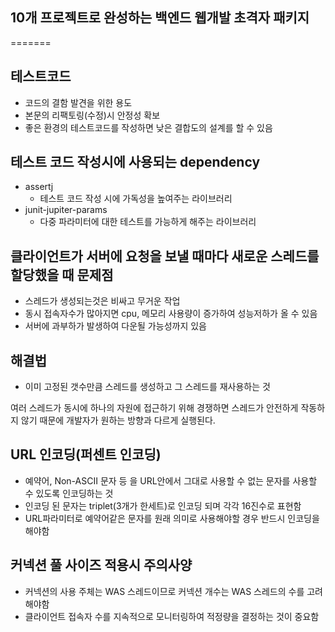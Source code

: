 ## 10개 프로젝트로 완성하는 백엔드 웹개발 초격자 패키지
=======
## 테스트코드
 - 코드의 결함 발견을 위한 용도
 - 본문의 리팩토링(수정)시 안정성 확보
 - 좋은 환경의 테스트코드를 작성하면 낮은 결합도의 설계를 할 수 있음

## 테스트 코드 작성시에 사용되는 dependency
- assertj
  - 테스트 코드 작성 시에 가독성을 높여주는 라이브러리
- junit-jupiter-params
  - 다중 파라미터에 대한 테스트를 가능하게 해주는 라이브러리
  

## 클라이언트가 서버에 요청을 보낼 때마다 새로운 스레드를 할당했을 때 문제점
- 스레드가 생성되는것은 비싸고 무거운 작업
- 동시 접속자수가 많아지면 cpu, 메모리 사용량이 증가하여 성능저하가 올 수 있음
- 서버에 과부하가 발생하여 다운될 가능성까지 있음

## 해결법
- 이미 고정된 갯수만큼 스레드를 생성하고 그 스레드를 재사용하는 것

여러 스레드가 동시에 하나의 자원에 접근하기 위해 경쟁하면 스레드가 안전하게 작동하지 않기 때문에 개발자가 원하는 방향과 다르게 실행된다.

## URL 인코딩(퍼센트 인코딩)
- 예약어, Non-ASCII 문자 등 을 URL안에서 그대로 사용할 수 없는 문자를 사용할 수 있도록 인코딩하는 것
- 인코딩 된 문자는 triplet(3개가 한세트)로 인코딩 되며 각각 16진수로 표현함
- URL파라미터로 예약어같은 문자를 원래 의미로 사용해야할 경우 반드시 인코딩을 해야함

## 커넥션 풀 사이즈 적용시 주의사양
- 커넥션의 사용 주체는 WAS 스레드이므로 커넥션 개수는 WAS 스레드의 수를 고려해야함
- 클라이언트 접속자 수를 지속적으로 모니터링하여 적정량을 결정하는 것이 중요함